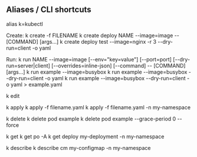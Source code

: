 ## Aliases / CLI shortcuts
alias k=kubectl


Create:
k create -f FILENAME
k create deploy NAME --image=image -- [COMMAND] [args...]
  k create deploy test --image=nginx -r 3 --dry-run=client -o yaml

Run:
k run NAME --image=image [--env="key=value"] [--port=port] [--dry-run=server|client] [--overrides=inline-json] [--command] -- [COMMAND] [args...]
  k run example --image=busybox
  k run example --image=busybox --dry-run=client -o yaml
  k run example --image=busybox --dry-run=client -o yaml > example.yaml

k edit

k apply
  k apply -f filename.yaml
  k apply -f filename.yaml -n my-namespace

k delete
  k delete pod example
  k delete pod example --grace-period 0 --force

k get
  k get po -A
  k get deploy my-deployment -n my-namespace

k describe
  k describe cm my-configmap -n my-namespace